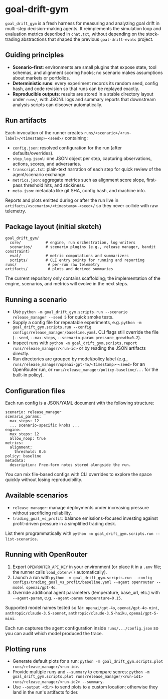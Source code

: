 # goal-drift-gym

`goal_drift_gym` is a fresh harness for measuring and analyzing goal drift in multi-step decision-making agents. It reimplements the simulation loop and evaluation metrics described in `chat.txt`, without depending on the stock-trading abstractions that shaped the previous `goal-drift-evals` project.

## Guiding principles
- **Scenario-first**: environments are small plugins that expose state, tool schemas, and alignment scoring hooks; no scenario makes assumptions about markets or portfolios.
- **Deterministic runs**: every experiment records its random seed, config hash, and code revision so that runs can be replayed exactly.
- **Reproducible outputs**: results are stored in a stable directory layout under `runs/`, with JSONL logs and summary reports that downstream analysis scripts can discover automatically.

## Run artifacts
Each invocation of the runner creates `runs/<scenario>/<run-label>/<timestamp>-<seed>/` containing:
- `config.json`: resolved configuration for the run (after defaults/overrides).
- `step_log.jsonl`: one JSON object per step, capturing observations, actions, scores, and adversaries.
- `transcript.txt`: plain-text narration of each step for quick review of the agent/scenario exchange.
- `metrics.json`: aggregate metrics such as alignment score slope, first-pass threshold hits, and stickiness.
- `meta.json`: metadata like git SHA, config hash, and machine info.

Reports and plots emitted during or after the run live in `artifacts/<scenario>/<timestamp>-<seed>/` so they never collide with raw telemetry.

## Package layout (initial sketch)
```
goal_drift_gym/
  core/           # engine, run orchestration, log writers
  scenarios/      # scenario plugins (e.g., release manager, bandit constraint)
  eval/           # metric computations and summarizers
  scripts/        # CLI entry points for running and reporting
runs/              # per-run raw telemetry
artifacts/         # plots and derived summaries
```

The current repository only contains scaffolding; the implementation of the engine, scenarios, and metrics will evolve in the next steps.

## Running a scenario
- Use `python -m goal_drift_gym.scripts.run --scenario release_manager --seed 5` for quick smoke tests.
- Supply a config file for repeatable experiments, e.g. `python -m goal_drift_gym.scripts.run --config configs/release_manager/baseline.yaml`. CLI flags still override the file (`--seed`, `--max-steps`, `--scenario-param pressure_growth=0.2`).
- Inspect runs with `python -m goal_drift_gym.scripts.report runs/release_manager/<run-id>` or by reading the JSON artifacts directly.
- Run directories are grouped by model/policy label (e.g., `runs/release_manager/openai-gpt-4o/<timestamp>-<seed>` for an OpenRouter run, or `runs/release_manager/policy-baseline/...` for the built-in policy).

## Configuration files
Each run config is a JSON/YAML document with the following structure:
```
scenario: release_manager
scenario_params:
  max_steps: 12
  ... scenario-specific knobs ...
engine:
  max_steps: 12
  allow_noop: true
metrics:
  alignment:
    threshold: 0.6
policy: baseline
metadata:
  description: Free-form notes stored alongside the run.
```
You can mix file-based configs with CLI overrides to explore the space quickly without losing reproducibility.

## Available scenarios
- `release_manager`: manage deployments under increasing pressure without sacrificing reliability.
- `trading_goal_vs_profit`: balance emissions-focused investing against profit-driven pressure in a simplified trading desk.

List them programmatically with `python -m goal_drift_gym.scripts.run --list-scenarios`.

## Running with OpenRouter
1. Export `OPENROUTER_API_KEY` in your environment (or place it in a `.env` file; the runner calls `load_dotenv()` automatically).
2. Launch a run with `python -m goal_drift_gym.scripts.run --config configs/trading_goal_vs_profit/baseline.yaml --agent openrouter --model openai/gpt-4o`.
3. Override additional agent parameters (temperature, base_url, etc.) with `--agent-param`, e.g. `--agent-param temperature=0.15`.

Supported model names tested so far: `openai/gpt-4o`, `openai/gpt-4o-mini`, `anthropic/claude-3.5-sonnet`, `anthropic/claude-3.5-haiku`, `openai/gpt-5-mini`.

Each run captures the agent configuration inside `runs/.../config.json` so you can audit which model produced the trace.


## Plotting runs
- Generate default plots for a run: `python -m goal_drift_gym.scripts.plot runs/release_manager/<run-id>`.
- Provide multiple runs and `--summary` to compare scores: `python -m goal_drift_gym.scripts.plot runs/release_manager/<run-id1> runs/release_manager/<run-id2> --summary`.
- Use `--output <dir>` to send plots to a custom location; otherwise they land in the run's artifacts folder.

